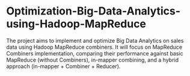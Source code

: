 # Optimization-Big-Data-Analytics-using-Hadoop-MapReduce
The project aims to implement and optimize Big Data Analytics on sales data using Hadoop MapReduce combiners. It will focus on MapReduce Combiners implementation, comparing their performance against basic MapReduce (without Combiners), in-mapper combining, and a hybrid approach (in-mapper + Combiner + Reducer). 
